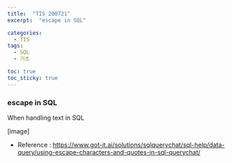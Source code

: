 ```yaml
---
title:  "TIS 200721"
excerpt:  "escape in SQL"

categories:
  - TIS
tags:
  - SQL
  - 기초

toc: true
toc_sticky: true
---
```


### escape in SQL

When handling text in SQL

[image]


* Reference : https://www.got-it.ai/solutions/sqlquerychat/sql-help/data-query/using-escape-characters-and-quotes-in-sql-querychat/
